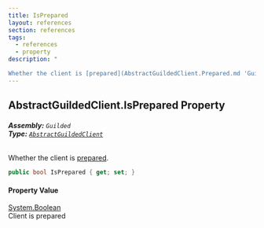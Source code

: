 ```yaml
---
title: IsPrepared
layout: references
section: references
tags:
  - references
  - property
description: "

Whether the client is [prepared](AbstractGuildedClient.Prepared.md 'Guilded.AbstractGuildedClient.Prepared')."
---
```


## AbstractGuildedClient.IsPrepared Property
###### **Assembly:** `Guilded`<br/>**Type:** [`AbstractGuildedClient`](AbstractGuildedClient.md 'Guilded.AbstractGuildedClient')

Whether the client is [prepared](AbstractGuildedClient.Prepared.md 'Guilded.AbstractGuildedClient.Prepared').

```csharp
public bool IsPrepared { get; set; }
```

#### Property Value
[System.Boolean](https://docs.microsoft.com/en-us/dotnet/api/System.Boolean 'System.Boolean')  
Client is prepared